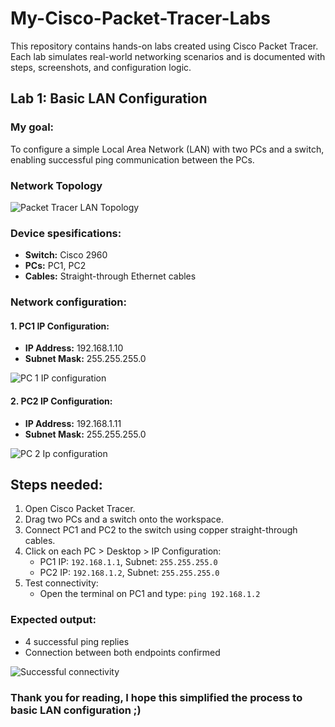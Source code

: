 # My-Cisco-Packet-Tracer-Labs

This repository contains hands-on labs created using Cisco Packet Tracer. Each lab simulates real-world networking scenarios and is documented with steps, screenshots, and configuration logic.

## Lab 1: Basic LAN Configuration
### My goal: 
To configure a simple Local Area Network (LAN) with two PCs and a switch, enabling successful ping communication between the PCs.
### Network Topology

![Packet Tracer LAN Topology ](https://github.com/user-attachments/assets/f1becf44-653e-4729-bab0-be59344f4da7)

### Device spesifications:
* **Switch:** Cisco 2960
* **PCs:** PC1, PC2
* **Cables:** Straight-through Ethernet cables
### Network configuration:

#### 1. PC1 IP Configuration:
* **IP Address:** 192.168.1.10
* **Subnet Mask:** 255.255.255.0
  
![PC 1 IP configuration](https://github.com/user-attachments/assets/291826bf-f328-4869-8777-6ca2a4051907)

#### 2. PC2 IP Configuration:
* **IP Address:** 192.168.1.11
* **Subnet Mask:** 255.255.255.0
  
![PC 2 Ip configuration](https://github.com/user-attachments/assets/32dc09e2-e7cd-4cc9-9b94-6732a634842b)

## Steps needed:
1. Open Cisco Packet Tracer.
2. Drag two PCs and a switch onto the workspace.
3. Connect PC1 and PC2 to the switch using copper straight-through cables.
4. Click on each PC > Desktop > IP Configuration:
   - PC1 IP: `192.168.1.1`, Subnet: `255.255.255.0`
   - PC2 IP: `192.168.1.2`, Subnet: `255.255.255.0`
5. Test connectivity:
   - Open the terminal on PC1 and type: `ping 192.168.1.2`
### Expected output:
- 4 successful ping replies
- Connection between both endpoints confirmed

![Successful connectivity](https://github.com/user-attachments/assets/4ce64da9-c8b4-40dd-91be-3a8b5e2e89c8)

### Thank you for reading, I hope this simplified the process to basic LAN configuration ;)





